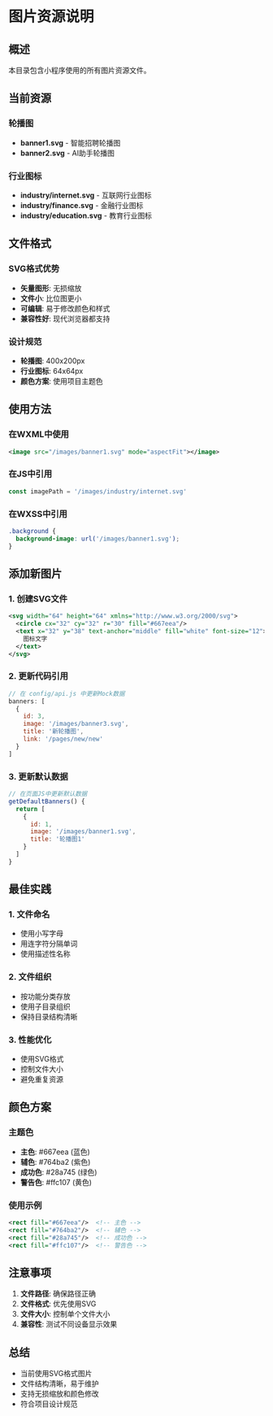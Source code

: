 # 图片资源说明

## 概述

本目录包含小程序使用的所有图片资源文件。

## 当前资源

### 轮播图
- **banner1.svg** - 智能招聘轮播图
- **banner2.svg** - AI助手轮播图

### 行业图标
- **industry/internet.svg** - 互联网行业图标
- **industry/finance.svg** - 金融行业图标
- **industry/education.svg** - 教育行业图标

## 文件格式

### SVG格式优势
- **矢量图形**: 无损缩放
- **文件小**: 比位图更小
- **可编辑**: 易于修改颜色和样式
- **兼容性好**: 现代浏览器都支持

### 设计规范
- **轮播图**: 400x200px
- **行业图标**: 64x64px
- **颜色方案**: 使用项目主题色

## 使用方法

### 在WXML中使用
```xml
<image src="/images/banner1.svg" mode="aspectFit"></image>
```

### 在JS中引用
```javascript
const imagePath = '/images/industry/internet.svg'
```

### 在WXSS中引用
```css
.background {
  background-image: url('/images/banner1.svg');
}
```

## 添加新图片

### 1. 创建SVG文件
```svg
<svg width="64" height="64" xmlns="http://www.w3.org/2000/svg">
  <circle cx="32" cy="32" r="30" fill="#667eea"/>
  <text x="32" y="38" text-anchor="middle" fill="white" font-size="12">
    图标文字
  </text>
</svg>
```

### 2. 更新代码引用
```javascript
// 在 config/api.js 中更新Mock数据
banners: [
  {
    id: 3,
    image: '/images/banner3.svg',
    title: '新轮播图',
    link: '/pages/new/new'
  }
]
```

### 3. 更新默认数据
```javascript
// 在页面JS中更新默认数据
getDefaultBanners() {
  return [
    {
      id: 1,
      image: '/images/banner1.svg',
      title: '轮播图1'
    }
  ]
}
```

## 最佳实践

### 1. 文件命名
- 使用小写字母
- 用连字符分隔单词
- 使用描述性名称

### 2. 文件组织
- 按功能分类存放
- 使用子目录组织
- 保持目录结构清晰

### 3. 性能优化
- 使用SVG格式
- 控制文件大小
- 避免重复资源

## 颜色方案

### 主题色
- **主色**: #667eea (蓝色)
- **辅色**: #764ba2 (紫色)
- **成功色**: #28a745 (绿色)
- **警告色**: #ffc107 (黄色)

### 使用示例
```svg
<rect fill="#667eea"/>  <!-- 主色 -->
<rect fill="#764ba2"/>  <!-- 辅色 -->
<rect fill="#28a745"/>  <!-- 成功色 -->
<rect fill="#ffc107"/>  <!-- 警告色 -->
```

## 注意事项

1. **文件路径**: 确保路径正确
2. **文件格式**: 优先使用SVG
3. **文件大小**: 控制单个文件大小
4. **兼容性**: 测试不同设备显示效果

## 总结

- 当前使用SVG格式图片
- 文件结构清晰，易于维护
- 支持无损缩放和颜色修改
- 符合项目设计规范
